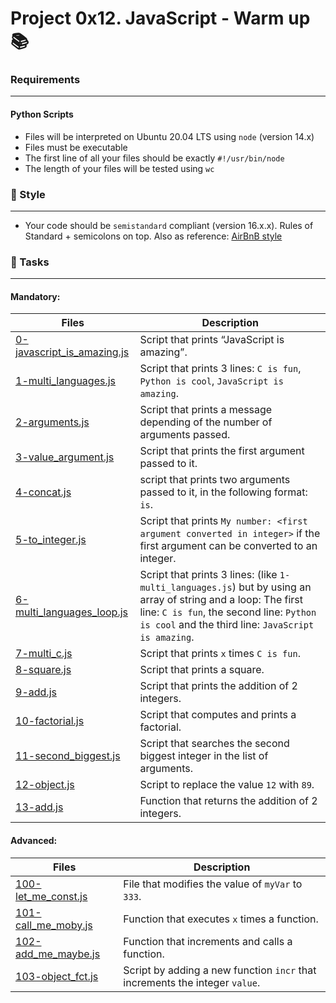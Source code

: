 # Project 0x12. JavaScript - Warm up 📚

### Requirements
***
#### Python Scripts
* Files will be interpreted on Ubuntu 20.04 LTS using `node` (version 14.x)
* Files must be executable
* The first line of all your files should be exactly `#!/usr/bin/node`
* The length of your files will be tested using `wc`

### 🎨 Style
***
* Your code should be `semistandard` compliant (version 16.x.x). Rules of Standard + semicolons on top. Also as reference: [AirBnB style](https://github.com/airbnb/javascript)
### 🎯 Tasks
***

#### Mandatory:

| Files | Description |
| --- | --- |
| [0-javascript_is_amazing.js](https://github.com/nitaly31/holbertonschool-higher_level_programming/blob/master/0x12-javascript-warm_up/0-javascript_is_amazing.js) | Script that prints “JavaScript is amazing”. |
| [1-multi_languages.js](https://github.com/nitaly31/holbertonschool-higher_level_programming/blob/master/0x12-javascript-warm_up/1-multi_languages.js) | Script that prints 3 lines: `C is fun`, `Python is cool`, `JavaScript is amazing`. |
| [2-arguments.js](https://github.com/nitaly31/holbertonschool-higher_level_programming/blob/master/0x12-javascript-warm_up/2-arguments.js) | Script that prints a message depending of the number of arguments passed. |
| [3-value_argument.js](https://github.com/nitaly31/holbertonschool-higher_level_programming/blob/master/0x12-javascript-warm_up/3-value_argument.js) | Script that prints the first argument passed to it. |
| [4-concat.js](https://github.com/nitaly31/holbertonschool-higher_level_programming/blob/master/0x12-javascript-warm_up/4-concat.js) | script that prints two arguments passed to it, in the following format: `is`. |
| [5-to_integer.js](https://github.com/nitaly31/holbertonschool-higher_level_programming/blob/master/0x12-javascript-warm_up/5-to_integer.js) | Script that prints `My number: <first argument converted in integer>` if the first argument can be converted to an integer. |
| [6-multi_languages_loop.js](https://github.com/nitaly31/holbertonschool-higher_level_programming/blob/master/0x12-javascript-warm_up/6-multi_languages_loop.js) | Script that prints 3 lines: (like `1-multi_languages.js`) but by using an array of string and a loop: The first line: `C is fun`, the second line: `Python is cool` and the third line: `JavaScript is amazing`. |
| [7-multi_c.js](https://github.com/nitaly31/holbertonschool-higher_level_programming/blob/master/0x12-javascript-warm_up/7-multi_c.js) | Script that prints `x` times `C is fun`. |
| [8-square.js](https://github.com/nitaly31/holbertonschool-higher_level_programming/blob/master/0x12-javascript-warm_up/8-square.js) | Script that prints a square. |
| [9-add.js](https://github.com/nitaly31/holbertonschool-higher_level_programming/blob/master/0x12-javascript-warm_up/9-add.js) | Script that prints the addition of 2 integers. |
| [10-factorial.js](https://github.com/nitaly31/holbertonschool-higher_level_programming/blob/master/0x12-javascript-warm_up/10-factorial.js) | Script that computes and prints a factorial. |
| [11-second_biggest.js](https://github.com/nitaly31/holbertonschool-higher_level_programming/blob/master/0x12-javascript-warm_up/11-second_biggest.js) | Script that searches the second biggest integer in the list of arguments. |
| [12-object.js](https://github.com/nitaly31/holbertonschool-higher_level_programming/blob/master/0x12-javascript-warm_up/12-object.js) | Script to replace the value `12` with `89`. |
| [13-add.js](https://github.com/nitaly31/holbertonschool-higher_level_programming/blob/master/0x12-javascript-warm_up/13-add.js) | Function that returns the addition of 2 integers. |

#### Advanced:
| Files | Description |
| --- | --- |
| [100-let_me_const.js](https://github.com/nitaly31/holbertonschool-higher_level_programming/blob/master/0x12-javascript-warm_up/100-let_me_const.js) | File that modifies the value of `myVar` to `333`. |
| [101-call_me_moby.js](https://github.com/nitaly31/holbertonschool-higher_level_programming/blob/master/0x12-javascript-warm_up/101-call_me_moby.js) | Function that executes `x` times a function. |
| [102-add_me_maybe.js](https://github.com/nitaly31/holbertonschool-higher_level_programming/blob/master/0x12-javascript-warm_up/102-add_me_maybe.js) | Function that increments and calls a function. |
| [103-object_fct.js](https://github.com/nitaly31/holbertonschool-higher_level_programming/blob/master/0x12-javascript-warm_up/103-object_fct.js) | Script by adding a new function `incr` that increments the integer `value`. |
